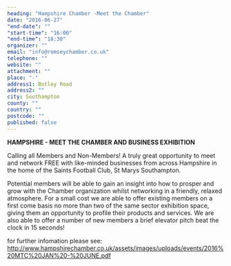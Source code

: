 ```yaml
---
heading: "Hampshire Chamber -Meet the Chamber"
date: "2016-06-27"
"end-date": ""
"start-time": "16:00"
"end-time": "18:30"
organizer: ""
email: "info@romseychamber.co.uk"
telephone: ""
website: ""
attachment: ""
place: "-"
address1: Botley Road
address2: ""
city: Southampton
county: ""
country: ""
postcode: ""
published: false
---
```




**HAMPSHIRE - MEET THE CHAMBER AND BUSINESS EXHIBITION**

Calling all Members and Non-Members! A truly great opportunity to meet and network FREE with like-minded businesses from across Hampshire in the home of the Saints Football Club, St Marys Southampton.

Potential members will be able to gain an insight into how to prosper and grow with the Chamber organization whilst networking in a friendly, relaxed atmosphere. For a small cost we are able to offer existing members on a first come basis no more than two of the same sector exhibition space, giving them an opportunity to profile their products and services. We are also able to offer a number of new members a brief elevator pitch beat the clock in 15 seconds!

for further infomation please see: http://www.hampshirechamber.co.uk/assets/images/uploads/events/2016%20MTC%20JAN%20-%20JUNE.pdf
